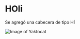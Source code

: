 # HOli

Se agregó una cabecera de tipo H1

![Image of Yaktocat](https://octodex.github.com/images/yaktocat.png)
